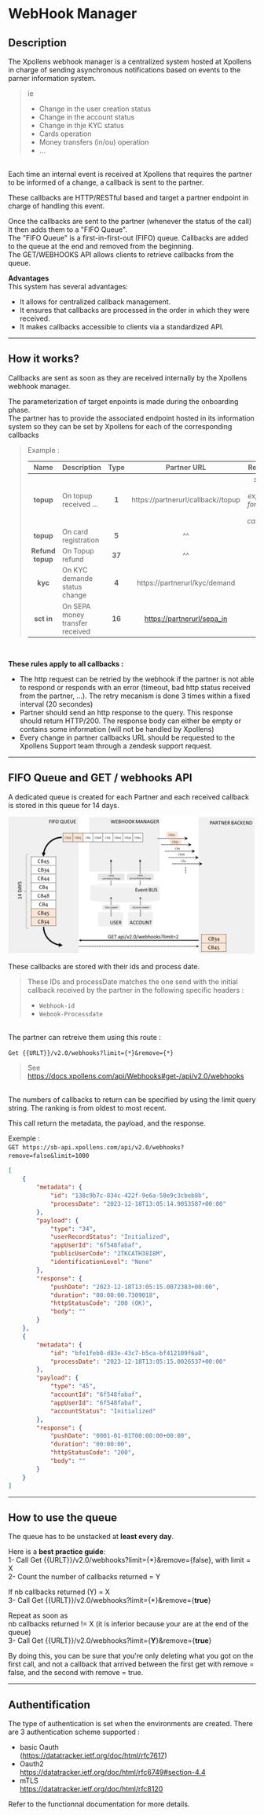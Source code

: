 # WebHook Manager
## Description
The Xpollens webhook manager is a centralized system hosted at Xpollens in charge of sending asynchronous notifications based on events to the parner information system.

> ie
> 
> - Change in the user creation status
> - Change in the account status
> - Change in thje KYC status
> - Cards operation
> - Money transfers (in/ou) operation
> - ...

<br/>
Each time an internal event is received at Xpollens that requires the partner to be informed of a change, a callback is sent to the partner.  

These callbacks are HTTP/RESTful based and target a partner endpoint in charge of handling this event.

Once the callbacks are sent to the partner (whenever the status of the call) It then adds them to a "FIFO Queue".<br/>
The "FIFO Queue" is a first-in-first-out (FIFO) queue. Callbacks are added to the queue at the end and removed from the beginning.<br/>
The GET/WEBHOOKS API allows clients to retrieve callbacks from the queue.

**Advantages**<br/>
This system has several advantages:

* It allows for centralized callback management.
* It ensures that callbacks are processed in the order in which they were received.
* It makes callbacks accessible to clients via a standardized API.


* * *

## How it works?
Callbacks are sent as soon as they are received internally by the Xpollens webhook manager.

The parameterization of target enpoints is made during the onboarding phase.  
The partner has to provide the associated endpoint hosted in its information system so they can be set by Xpollens for each of the corresponding callbacks

> Example :
> 
> | **Name** | **Description** | **Type** | **Partner URL** | **Remarks** |
> | :---: | :--- | :---: | :---: | :---: |
> | **topup** | On topup received … | **1** | https://partnerurl/callback//topup | *same URL expected for these  3 callbacks* |
> | **topup** | On card registration | **5** |^^ |^^ |
> | **Refund topup** | On Topup refund | **37** |^^  |^^ | 
> | **kyc** | On KYC demande status change | **4** | https://partnerurl/kyc/demand |     |
> | **sct in** | On SEPA money transfer received | **16** | [https://partnerurl/sepa_in](https://recette.api.bred.fr/api-digitalpayment/v1/callback/transaction/code) | |

<br/>

**These  rules apply to all callbacks :**

- The http request can be retried by the webhook if the partner is not able to respond or responds with an error (timeout, bad http status received from the partner, ...).
The retry mecanism is done 3 times within a fixed interval (20 secondes) 
- Partner should send an http response to the query. This response should return HTTP/200. The response body can either be empty or contains some information (will not be handled by Xpollens)
- Every change in partner callbacks URL should be requested to the Xpollens Support team through a zendesk support request.

* * *

## FIFO Queue and GET / webhooks API
A dedicated queue is created for each Partner and each received callback is stored in this queue for 14 days.

![7467610cbd7bf815c47e69ac9428d652.png](7467610cbd7bf815c47e69ac9428d652.png)

These callbacks are stored with their ids and process date. 

> These IDs and processDate matches the one send with the initial callback received by the partner in the following specific headers :
>
> * `Webhook-id`
> * `Webook-Processdate`

<br/>
The partner can retreive them using this route : 

```Get {{URLT}}/v2.0/webhooks?limit={*}&remove={*}```

> See https://docs.xpollens.com/api/Webhooks#get-/api/v2.0/webhooks

<br/>
The numbers of callbacks to return can be specified by using the limit query string. The ranking is from oldest to most recent.  

This call return the metadata, the payload, and the response.

Exemple :<br/>
`GET https://sb-api.xpollens.com/api/v2.0/webhooks?remove=false&limit=1000`
```json
[
    {
        "metadata": {
            "id": "138c9b7c-834c-422f-9e6a-58e9c3cbeb8b",
            "processDate": "2023-12-18T13:05:14.9053587+00:00"
        },
        "payload": {
            "type": "34",
            "userRecordStatus": "Initialized",
            "appUserId": "6f548fabaf",
            "publicUserCode": "2TKCATH38I8M",
            "identificationLevel": "None"
        },
        "response": {
            "pushDate": "2023-12-18T13:05:15.0072383+00:00",
            "duration": "00:00:00.7309018",
            "httpStatusCode": "200 (OK)",
            "body": ""
        }
    },
    {
        "metadata": {
            "id": "bfe1feb0-d83e-43c7-b5ca-bf412109f6a8",
            "processDate": "2023-12-18T13:05:15.0026537+00:00"
        },
        "payload": {
            "type": "45",
            "accountId": "6f548fabaf",
            "appUserId": "6f548fabaf",
            "accountStatus": "Initialized"
        },
        "response": {
            "pushDate": "0001-01-01T00:00:00+00:00",
            "duration": "00:00:00",
            "httpStatusCode": "200",
            "body": ""
        }
    }
]
```

* * *

## How to use the queue

The queue has to be unstacked at **least every day**.

Here is a **best practice guide**:  
1- Call Get {{URLT}}/v2.0/webhooks?limit={\*}&remove={false}, with limit = X  
2- Count the number of callbacks returned = Y

If nb callbacks returned (Y) = X  
3- Call Get {{URLT}}/v2.0/webhooks?limit={\*}&remove={**true**}

Repeat as soon as  
nb callbacks returned != X (it is inferior because your are at the end of the queue)  
3- Call Get {{URLT}}/v2.0/webhooks?limit={**Y**}&remove={**true**}

By doing this, you can be sure that you're only deleting what you got on the first call, and not a callback that arrived between the first get with remove = false, and the second with remove = true.

  

* * *

## Authentification

The type of authentication is set when the environments are created. 
There are 3 authentication scheme supported :

- basic Oauth <br/>
(https://datatracker.ietf.org/doc/html/rfc7617)
- Oauth2<br/>
https://datatracker.ietf.org/doc/html/rfc6749#section-4.4
- mTLS<br/>
https://datatracker.ietf.org/doc/html/rfc8120

Refer to the functionnal documentation for more details.